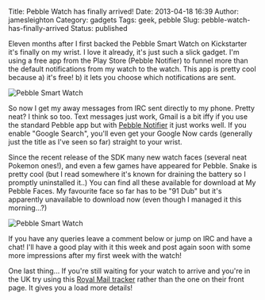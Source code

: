 Title: Pebble Watch has finally arrived!
Date: 2013-04-18 16:39
Author: jamesleighton
Category: gadgets
Tags: geek, pebble
Slug: pebble-watch-has-finally-arrived
Status: published

Eleven months after I first backed the Pebble Smart Watch on Kickstarter it's finally on my wrist. I love it already, it's just such a slick gadget. I'm using a free app from the Play Store (Pebble Notifier) to funnel more than the default notifications from my watch to the watch. This app is pretty cool because a) it's free! b) it lets you choose which notifications are sent.

![Pebble Smart Watch](/images/pebble-new.jpg)

So now I get my away messages from IRC sent directly to my phone. Pretty neat? I think so too. Text messages just work, Gmail is a bit iffy if you use the standard Pebble app but with [Pebble Notifier](https://play.google.com/store/apps/details?id=com.dattasmoon.pebble.plugin) it just works well. If you enable "Google Search", you'll even get your Google Now cards (generally just the title as I've seen so far) straight to your wrist.

Since the recent release of the SDK many new watch faces (several neat Pokemon ones!), and even a few games have appeared for Pebble. Snake is pretty cool (but I read somewhere it's known for draining the battery so I promptly uninstalled it..) You can find all these available for download at My Pebble Faces. My favourite face so far has to be "91 Dub" but it's apparently unavailable to download now (even though I managed it this morning...?)

![Pebble Smart Watch](/images/pebble-irc.jpg)

If you have any queries leave a comment below or jump on IRC and have a chat! I'll have a good play with it this week and post again soon with some more impressions after my first week with the watch!

One last thing... If you're still waiting for your watch to arrive and you're in the UK try using this [Royal Mail tracker](http://www.royalmail.com/trackdetails) rather than the one on their front page. It gives you a load more details!
